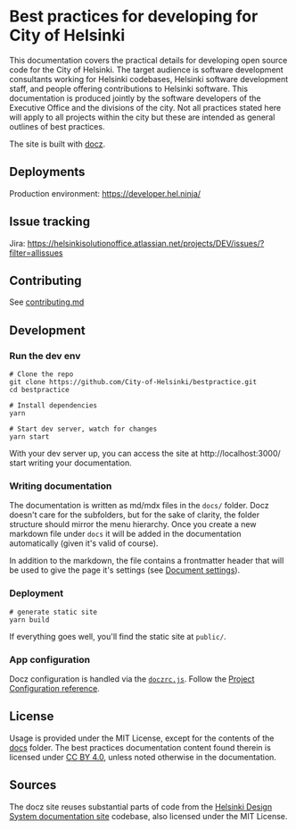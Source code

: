 # Best practices for developing for City of Helsinki

This documentation covers the practical details for developing open source code for the City of Helsinki. The target audience is software development consultants working for Helsinki codebases, Helsinki software development staff, and people offering contributions to Helsinki software. This documentation is produced jointly by the software developers of the Executive Office and the divisions of the city. Not all practices stated here will apply to all projects within the city but these are intended as general outlines of best practices.

The site is built with [docz](https://www.docz.site/).

## Deployments
Production environment: https://developer.hel.ninja/

## Issue tracking
Jira: https://helsinkisolutionoffice.atlassian.net/projects/DEV/issues/?filter=allissues

## Contributing
See [contributing.md](.github/contributing.md)

## Development

### Run the dev env

```
# Clone the repo
git clone https://github.com/City-of-Helsinki/bestpractice.git
cd bestpractice

# Install dependencies
yarn

# Start dev server, watch for changes
yarn start
```

With your dev server up, you can access the site at http://localhost:3000/ start writing your documentation.

### Writing documentation

The documentation is written as md/mdx files in the `docs/` folder. Docz doesn't care for the subfolders, but for the sake of clarity, the folder structure should mirror the menu hierarchy. Once you create a new markdown file under `docs` it will be added in the documentation automatically (given it's valid of course).

In addition to the markdown, the file contains a frontmatter header that will be used to give the page it's settings (see [Document settings](https://www.docz.site/docs/document-settings)).

### Deployment

```
# generate static site
yarn build
```

If everything goes well, you'll find the static site at `public/`.

### App configuration

Docz configuration is handled via the [`doczrc.js`](doczrc.js). Follow the [Project Configuration reference](https://www.docz.site/docs/project-configuration).

## License
Usage is provided under the MIT License, except for the contents of the [docs](/docs) folder. The best practices documentation content found therein is licensed under [CC BY 4.0](https://creativecommons.org/licenses/by/4.0/), unless noted otherwise in the documentation.

## Sources
The docz site reuses substantial parts of code from the [Helsinki Design System documentation site](https://github.com/City-of-Helsinki/helsinki-design-system/tree/master/site) codebase, also licensed under the MIT License.
